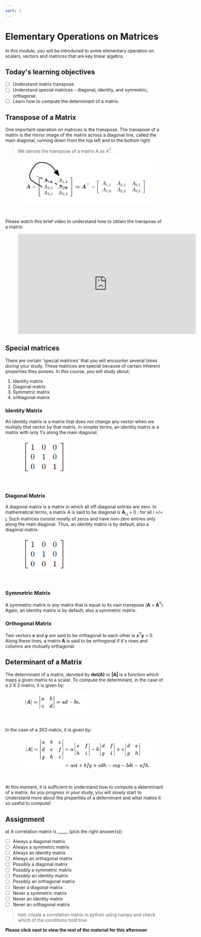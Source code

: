 ```yaml
---
sort: 2
---
```


# Elementary Operations on Matrices

In this module, you will be introduced to some elementary operation on
scalars, vectors and matrices that are key linear algebra.

## Today's learning objectives
- [ ] Understand matrix transpose
- [ ] Understand special matrices - diagonal, identity, and symmetric, orthagonal.
- [ ] Learn how to compute the determinant of a matrix.

## Transpose of a Matrix

One important operation on matrices is the transpose. The transpose of a
matrix is the mirror image of the matrix across a diagonal line, called the main
diagonal, running down from the top left and to the bottom right.
<br>
> We denote the transpose of a matrix A as A<sup>T</sup>.

<figure>
    <img src=".\assets\transpose.PNG" />
    <figcaption></figcaption>
</figure>
<br>

Please watch this brief video to understand how to obtain the transpose of a matrix:
<!-- blank line -->
<figure class="video_container">
<iframe width="560" height="315" src="https://www.youtube.com/embed/TZrKrNVhbjI?controls=0" title="YouTube video player" frameborder="0" allow="accelerometer; autoplay; clipboard-write; encrypted-media; gyroscope; picture-in-picture" allowfullscreen></iframe>
</figure>
<!-- blank line -->

## Special matrices

There are certain 'special matrices' that you will encounter several times during
your study. These matrices are special because of certain inherent properties they
posses. In this course, you will study about:

1. Identity matrix
2. Diagonal matrix
3. Symmetric matrix
4. orthagonal matrix

### Identity Matrix
An identity matrix is a matrix that does not change any vector when we
multiply that vector by that matrix. In simpler terms, an identity matrix is a
matrix with only 1's along the main diagonal.

<figure>
    <img src=".\assets\identity.PNG" />
    <figcaption></figcaption>
</figure>
<br>

### Diagonal Matrix
A diagonal matrix is a matrix in which all off-diagonal entries are zero.
In mathematical terms, a matrix A is said to be diagonal is
**A**<sub>i,j</sub> = 0 ; for all i =/= j.
Such matrices consist mostly of zeros and have non-zero entries only along
the main diagonal. Thus, an identity matrix is by default, also a diagonal matrix.

<figure>
    <img src=".\assets\identity.PNG" />
    <figcaption></figcaption>
</figure>
<br>

### Symmetric Matrix
A symmetric matrix is any matrix that is equal to its own transpose
(**A** = **A**<sup>T</sup>). Again,
an identity matrix is by default, also a symmetric matrix.

### Orthogonal Matrix
Two vectors **x** and **y** are said to be orthagonal to each other is
**x**<sup>T</sup>**y** = 0. Along these lines, a matrix **A** is said to be
orthogonal if it's rows and columns are mutually orthagonal.


## Determinant of a Matrix
The determinant of a matrix, denoted by **det(A)** or **|A|** is a function which
maps a given matrix to a scalar. To compute the determinant, in the case of a
2 X 2 matrix, it is given by:

<figure>
    <img src=".\assets\det.PNG" />
    <figcaption></figcaption>
</figure>
<br>

In the case of a 3X3 matrix, it is given by:

<figure>
    <img src=".\assets\det2.PNG" />
    <figcaption></figcaption>
</figure>
<br>

At this moment, it is sufficient to understand how to compute a determinant
of a matrix. As you progress in your study, you will slowly start to Understand
more about the properties of a determinant and what makes it so useful to compute!

## Assignment

a) A correlation matrix is _____ (pick the right answer(s))
- [ ] Always a diagonal matrix
- [ ] Always a symmetric matrix
- [ ] Always an identity matrix
- [ ] Always an orthagonal matrix
- [ ] Possibly a diagonal matrix
- [ ] Possibly a symmetric matrix
- [ ] Possibly an identity matrix
- [ ] Possibly an orthagonal matrix
- [ ] Never a diagonal matrix
- [ ] Never a symmetric matrix
- [ ] Never an identity matrix
- [ ] Never an orthagonal matrix

> hint: create a correlation matrix in python using numpy and check which of
the conditions hold true



**Please click next to view the rest of the material for this afternoon**
